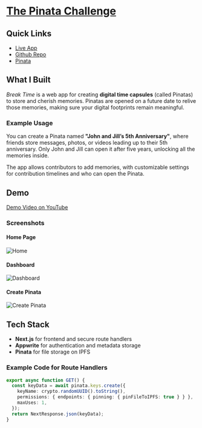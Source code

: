 # [The Pinata Challenge](https://dev.to/challenges/pinata)

## Quick Links
- [Live App](https://pinata-breaktime.vercel.app/)
- [Github Repo](https://github.com/AnsellMaximilian/break-time)
- [Pinata](https://pinata.cloud/)

## What I Built
*Break Time* is a web app for creating **digital time capsules** (called Pinatas) to store and cherish memories. Pinatas are opened on a future date to relive those memories, making sure your digital footprints remain meaningful.

### Example Usage
You can create a Pinata named **"John and Jill’s 5th Anniversary"**, where friends store messages, photos, or videos leading up to their 5th anniversary. Only John and Jill can open it after five years, unlocking all the memories inside.

The app allows contributors to add memories, with customizable settings for contribution timelines and who can open the Pinata.

## Demo
[Demo Video on YouTube](https://youtu.be/Uad3h0LjhaE)

### Screenshots
#### Home Page
![Home](https://dev-to-uploads.s3.amazonaws.com/uploads/articles/yeiekkho30w5l204lxq6.png)

#### Dashboard
![Dashboard](https://dev-to-uploads.s3.amazonaws.com/uploads/articles/6obs4tjzdk2as92yt893.png)

#### Create Pinata
![Create Pinata](https://dev-to-uploads.s3.amazonaws.com/uploads/articles/jd1jx2ori8y0f4d4db9p.png)

## Tech Stack
- **Next.js** for frontend and secure route handlers
- **Appwrite** for authentication and metadata storage
- **Pinata** for file storage on IPFS

### Example Code for Route Handlers
```typescript
export async function GET() {
  const keyData = await pinata.keys.create({
    keyName: crypto.randomUUID().toString(),
    permissions: { endpoints: { pinning: { pinFileToIPFS: true } } },
    maxUses: 1,
  });
  return NextResponse.json(keyData);
}
